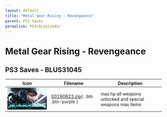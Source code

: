 ```yaml
---
layout: default
title: "Metal Gear Rising - Revengeance"
parent: PS3 Saves
permalink: PS3/BLUS31045/
---
```

# Metal Gear Rising - Revengeance

## PS3 Saves - BLUS31045

| Icon | Filename | Description |
|------|----------|-------------|
| ![Metal Gear Rising - Revengeance](ICON0.PNG) | [00190823.zip](00190823.zip){: .btn .btn-purple } | max hp all weapons unlocked and special weapons max items  |
